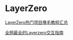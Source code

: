 # LayerZero

[LayerZero热门项目撸毛教程汇总](https://www.techflowpost.com/article/2320)

[全网最全的Layerzero交互指南](https://twitter.com/BiteyeCN/status/1640675011995533312?s=20)
